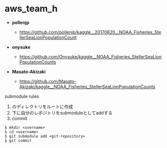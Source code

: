 # aws_team_h

- __pollenjp__
  - https://github.com/pollenjp/kaggle__20170620__NOAA_Fisheries_StellerSeaLionPopulationCount

- __onysuke__
  - https://github.com/Onysuke/kaggle__NOAA_Fisheries_StellerSeaLionPopulationCounts

- __Masato-Akizaki__
  - https://github.com/Masato-Akizaki/kaggle__NOAA_Fisheries_StellerSeaLionPopulationCounts

submodule rules
1. <username>のディレクトリをルートに作成
1. <username>下に自分のレポジトリをsubmoduleとしてaddする
1. commit

```
$ mkdir <username>
$ cd <username>
$ git submodule add <git-repository>
$ git commit
```


